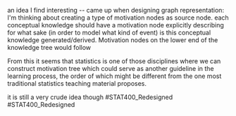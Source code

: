 an idea I find interesting -- came up when designing graph representation:
I'm thinking about creating a type of motivation nodes as source node. each conceptual knowledge should have a motivation node explicitly describing for what sake (in order to model what kind of event) is this conceptual knowledge generated/derived. Motivation nodes on the lower end of the knowledge tree would follow 

From this it seems that statistics is one of those disciplines where we can construct motivation tree which could serve as another guideline in the learning process, the order of which might be different from the one most traditional statistics teaching material proposes.

it is still a very crude idea though
#STAT400_Redesigned
#STAT400_Redesigned